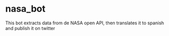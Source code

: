 # nasa_bot
This bot extracts data from de NASA open API, then translates it to spanish and publish it on twitter
